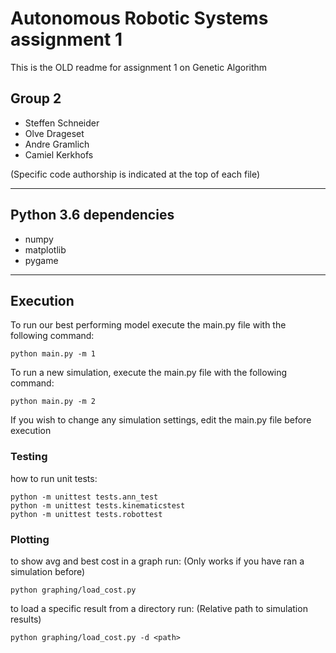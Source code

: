 # Autonomous Robotic Systems assignment 1

This is the OLD readme for assignment 1 on Genetic Algorithm

## Group 2
- Steffen Schneider
- Olve Drageset
- Andre Gramlich
- Camiel Kerkhofs

(Specific code authorship is indicated at the top of each file)

---
## Python 3.6 dependencies
- numpy
- matplotlib
- pygame
---

## Execution
To run our best performing model execute the main.py file with the following command:
```
python main.py -m 1
```
To run a new simulation, execute the main.py file with the following command:
```
python main.py -m 2
```

If you wish to change any simulation settings, edit the main.py file before execution


### Testing
how to run unit tests:
```
python -m unittest tests.ann_test
python -m unittest tests.kinematicstest
python -m unittest tests.robottest
```


### Plotting
to show avg and best cost in a graph run: (Only works if you have ran a simulation before)
```
python graphing/load_cost.py
```
to load a specific result from a directory run: (Relative path to simulation results)
```
python graphing/load_cost.py -d <path>
```
